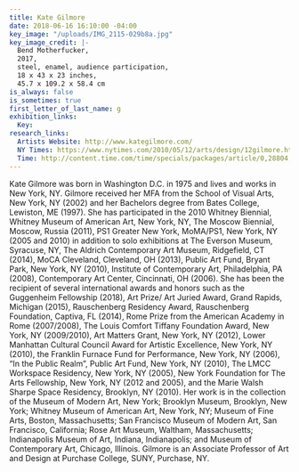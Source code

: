 ```yaml
---
title: Kate Gilmore
date: 2018-06-16 16:10:00 -04:00
key_image: "/uploads/IMG_2115-029b8a.jpg"
key_image_credit: |-
  Bend Motherfucker,
  2017,
  steel, enamel, audience participation,
  18 x 43 x 23 inches,
  45.7 x 109.2 x 58.4 cm
is_always: false
is_sometimes: true
first_letter_of_last_name: g
exhibition_links:
  Key: 
research_links:
  Artists Website: http://www.kategilmore.com/
  NY Times: https://www.nytimes.com/2010/05/12/arts/design/12gilmore.html?action=click&contentCollection=Art%20%26%20Design&module=RelatedCoverage&region=Marginalia&pgtype=article
  Time: http://content.time.com/time/specials/packages/article/0,28804,1971454_1971458_1971466,00.html
---
```


Kate Gilmore was born in Washington D.C. in 1975 and lives and works in New York, NY. Gilmore received her MFA from the School of Visual Arts, New York, NY (2002) and her Bachelors degree from Bates College, Lewiston, ME (1997). She has participated in the 2010 Whitney Biennial, Whitney Museum of American Art, New York, NY, The Moscow Biennial, Moscow, Russia (2011), PS1 Greater New York, MoMA/PS1, New York, NY (2005 and 2010) in addition to solo exhibitions at The Everson Museum, Syracuse, NY, The Aldrich Contemporary Art Museum, Ridgefield, CT (2014), MoCA Cleveland, Cleveland, OH (2013), Public Art Fund, Bryant Park, New York, NY (2010), Institute of Contemporary Art, Philadelphia, PA (2008), Contemporary Art Center, Cincinnati, OH (2006).  She has been the recipient of several international awards and honors such as the Guggenheim Fellowship (2018), Art Prize/ Art Juried Award, Grand Rapids, Michigan (2015), Rauschenberg Residency Award, Rauschenberg Foundation, Captiva, FL (2014), Rome Prize from the American Academy in Rome (2007/2008), The Louis Comfort Tiffany Foundation Award, New York, NY (2009/2010), Art Matters Grant, New York, NY (2012), Lower Manhattan Cultural Council Award for Artistic Excellence, New York, NY (2010), the Franklin Furnace Fund for Performance, New York, NY (2006), “In the Public Realm”, Public Art Fund, New York, NY (2010), The LMCC Workspace Residency, New York, NY (2005), New York Foundation for The Arts Fellowship, New York, NY (2012 and 2005), and the Marie Walsh Sharpe Space Residency, Brooklyn, NY (2010). Her work is in the collection of the Museum of Modern Art, New York; Brooklyn Museum, Brooklyn, New York; Whitney Museum of American Art, New York, NY; Museum of Fine Arts, Boston, Massachusetts; San Francisco Museum of Modern Art, San Francisco, California; Rose Art Museum, Waltham, Massachusetts; Indianapolis Museum of Art, Indiana, Indianapolis; and Museum of Contemporary Art, Chicago, Illinois.  Gilmore is an Associate Professor of Art and Design at Purchase College, SUNY, Purchase, NY.